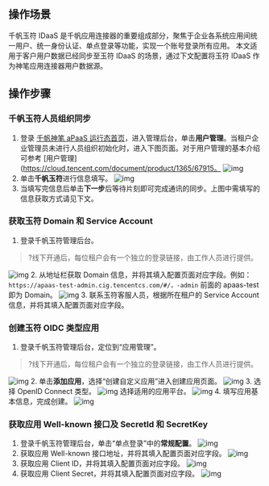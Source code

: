 ## 操作场景

千帆玉符 IDaaS 是千帆应用连接器的重要组成部分，聚焦于企业各系统应用间统一用户、统一身份认证、单点登录等功能，实现一个账号登录所有应用。
本文适用于客户用户数据已经同步至玉符 IDaaS 的场景，通过下文配置将玉符 IDaaS 作为神笔应用连接器用户数据源。

## 操作步骤
### 千帆玉符人员组织同步

1. 登录 [千帆神笔 aPaaS 运行态首页](https://apaas.cloud.tencent.com/)，进入管理后台，单击**用户管理**。当租户企业管理员未进行人员组织初始化时，进入下图页面。对于用户管理的基本介绍可参考 [用户管理](https://cloud.tencent.com/document/product/1365/67915。
   ![img](https://main.qcloudimg.com/raw/7b770a45bb124318933d60dc93235153.png)
2. 单击**千帆玉符**进行信息填写。
   ![img](https://main.qcloudimg.com/raw/f392e51c4229d10a2d6c0f5ee9f23510.png)
3. 当填写完信息后单击**下一步**后等待片刻即可完成通讯的同步。上图中需填写的信息获取方式请见下文。

### 获取玉符 Domain 和 Service Account

1. 登录千帆玉符管理后台。
>?线下开通后，每位租户会有一个独立的登录链接，由工作人员进行提供。
>
![img](https://main.qcloudimg.com/raw/b0f87e203eae9c066382b5b991eb6f2c.png)
2. 从地址栏获取 Domain 信息，并将其填入配置页面对应字段。例如：`https://apaas-test-admin.cig.tencentcs.com/#/，-admin` 前面的 apaas-test 即为 Domain。
![img](https://main.qcloudimg.com/raw/3967e9a1a5eda7074e60e3789ab87141.png)
3. 联系玉符客服人员，根据所在租户的 Service Account 信息，并将其填入配置页面对应字段。

### 创建玉符 OIDC 类型应用

1. 登录千帆玉符管理后台，定位到“应用管理”。
>?线下开通后，每位租户会有一个独立的登录链接，由工作人员进行提供。
> 
![img](https://main.qcloudimg.com/raw/8c45332448720d66ff5f0b27e8c2f873.png)
2. 单击**添加应用**，选择“创建自定义应用”进入创建应用页面。
   ![img](https://main.qcloudimg.com/raw/30aab6ad45ca7d22845c9c4051d4e7f3.png)
3. 选择 OpenID Connect 类型。
   ![img](https://main.qcloudimg.com/raw/7f386e64d5510d93e8ee0bbb649a3f37.png) 
	 选择适用的应用平台。
   ![img](https://main.qcloudimg.com/raw/180cfc2d4c1c65fb87fce8473aae5bae.png)
4. 填写应用基本信息，完成创建。
   ![img](https://main.qcloudimg.com/raw/ece0269b197caf580828f0c90a3bb54f.png)

### 获取应用 Well-known 接口及 SecretId 和 SecretKey

1. 登录千帆玉符管理后台，单击“单点登录”中的**常规配置**。
   ![img](https://main.qcloudimg.com/raw/9588683fe4df33e40143dc89600d3d3a.png)
2. 获取应用 Well-known 接口地址，并将其填入配置页面对应字段。
   ![img](https://main.qcloudimg.com/raw/9295231ae223238991f42272ebb2e54a.png)
3. 获取应用 Client ID，并将其填入配置页面对应字段。
   ![img](https://main.qcloudimg.com/raw/35a71e1dda3d336200f30d282152ef4c.png)
4. 获取应用 Client Secret，并将其填入配置页面对应字段。
   ![img](https://main.qcloudimg.com/raw/552cfb50c7c931f4bfa377f6bd792923.png)

